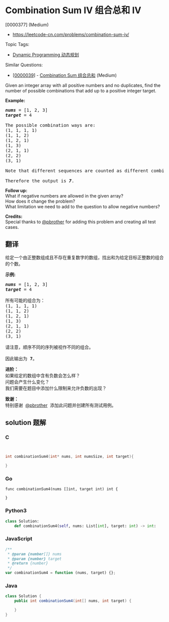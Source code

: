 # Combination Sum IV 组合总和 Ⅳ

[0000377] (Medium)

- https://leetcode-cn.com/problems/combination-sum-iv/

Topic Tags:

- [Dynamic Programming 动态规划](https://leetcode-cn.com/tag/dynamic-programming/)

Similar Questions:

- [[0000039](https://leetcode-cn.com/problems/combination-sum/)] - [Combination Sum 组合总和](./0000039.combination-sum.md) (Medium)

Given an integer array with all positive numbers and no duplicates, find the number of possible combinations that add up to a positive integer target.

**Example:**

<pre><i><b>nums</b></i> = [1, 2, 3]
<i><b>target</b></i> = 4

The possible combination ways are:
(1, 1, 1, 1)
(1, 1, 2)
(1, 2, 1)
(1, 3)
(2, 1, 1)
(2, 2)
(3, 1)

Note that different sequences are counted as different combinations.

Therefore the output is <i><b>7</b></i>.
</pre>

**Follow up:**  
What if negative numbers are allowed in the given array?  
How does it change the problem?  
What limitation we need to add to the question to allow negative numbers?

**Credits:**  
Special thanks to [@pbrother](https://leetcode.com/pbrother/) for adding this problem and creating all test cases.

## 翻译

给定一个由正整数组成且不存在重复数字的数组，找出和为给定目标正整数的组合的个数。

**示例:**

<pre><em><strong>nums</strong></em> = [1, 2, 3]
<em><strong>target</strong></em> = 4

所有可能的组合为：
(1, 1, 1, 1)
(1, 1, 2)
(1, 2, 1)
(1, 3)
(2, 1, 1)
(2, 2)
(3, 1)

请注意，顺序不同的序列被视作不同的组合。

因此输出为 <strong>7</strong>。
</pre>

**进阶：**  
如果给定的数组中含有负数会怎么样？  
问题会产生什么变化？  
我们需要在题目中添加什么限制来允许负数的出现？

**致谢：**  
特别感谢  [@pbrother](https://leetcode.com/pbrother/)  添加此问题并创建所有测试用例。

## solution 题解

### C

```c


int combinationSum4(int* nums, int numsSize, int target){

}


```

### Go

```golang
func combinationSum4(nums []int, target int) int {

}
```

### Python3

```python
class Solution:
    def combinationSum4(self, nums: List[int], target: int) -> int:

```

### JavaScript

```javascript
/**
 * @param {number[]} nums
 * @param {number} target
 * @return {number}
 */
var combinationSum4 = function (nums, target) {};
```

### Java

```java
class Solution {
    public int combinationSum4(int[] nums, int target) {

    }
}
```
